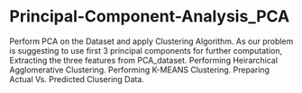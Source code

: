 # Principal-Component-Analysis_PCA
Perform PCA on the Dataset and apply Clustering Algorithm.  As our problem is suggesting to use first 3 principal components for further computation, Extracting the three features from PCA_dataset.  Performing Heirarchical Agglomerative Clustering.  Performing K-MEANS Clustering.  Preparing Actual Vs. Predicted Clusering Data.
